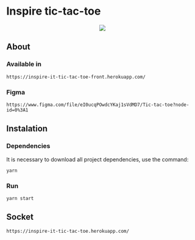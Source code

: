 # Inspire tic-tac-toe

<p align="center"><img src="https://i.ibb.co/hyvJ9nh/Captura-de-Tela-2022-01-07-a-s-02-44-55.png"/></p>

## About

### Available in

```
https://inspire-it-tic-tac-toe-front.herokuapp.com/
```

### Figma

```
https://www.figma.com/file/eI0ucqPOwdcYKaj1sVdMD7/Tic-tac-toe?node-id=0%3A1
```

## Instalation

### Dependencies

It is necessary to download all project dependencies, use the command:

```
yarn
```

### Run

```
yarn start
```

## Socket

```
https://inspire-it-tic-tac-toe.herokuapp.com/
```
